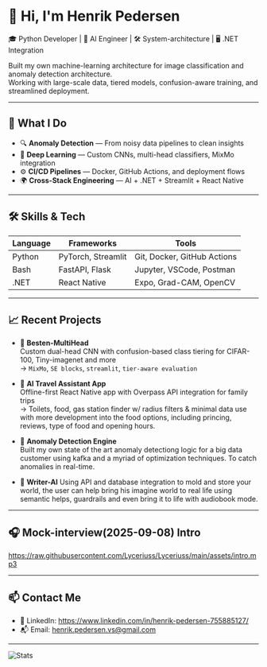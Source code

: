 # 👋 Hi, I'm Henrik Pedersen

🎓 Python Developer | 🧠 AI Engineer | 🛠️ System-architecture | 🖥️ .NET Integration

Built my own machine-learning architecture for image classification and anomaly detection architecture.  
Working with large-scale data, tiered models, confusion-aware training, and streamlined deployment.

---

## 💼 What I Do

- 🔍 **Anomaly Detection** — From noisy data pipelines to clean insights
- 🧠 **Deep Learning** — Custom CNNs, multi-head classifiers, MixMo integration
- ⚙️ **CI/CD Pipelines** — Docker, GitHub Actions, and deployment flows
- 🌍 **Cross-Stack Engineering** — AI + .NET + Streamlit + React Native

---

## 🛠️ Skills & Tech

| Language | Frameworks | Tools |
|----------|------------|-------|
| Python   | PyTorch, Streamlit | Git, Docker, GitHub Actions |
| Bash     | FastAPI, Flask     | Jupyter, VSCode, Postman   |
| .NET     | React Native       | Expo, Grad-CAM, OpenCV     |

---

## 📈 Recent Projects

- 🎯 **Besten-MultiHead**  
  Custom dual-head CNN with confusion-based class tiering for CIFAR-100, Tiny-imagenet and more  
  → `MixMo`, `SE blocks`, `streamlit`, `tier-aware evaluation`

- 🚀 **AI Travel Assistant App**  
  Offline-first React Native app with Overpass API integration for family trips  
  → Toilets, food, gas station finder w/ radius filters & minimal data use with more development into the food options, including princing, reviews, type of food and opening hours.

- 🧠 **Anomaly Detection Engine**  
  Built my own state of the art anomaly detectiong logic for a big data customer using kafka and a myriad of optimization techniques. To catch anomalies in real-time.

  
- 🧠 **Writer-AI** 
Using API and database integration to mold and store your world, the user can help bring his imagine world to real life using semantic helps, guardrails and even bring it to life with audiobook mode.


---
## 🎧 Mock-interview(2025-09-08) Intro
https://raw.githubusercontent.com/Lyceriuss/Lyceriuss/main/assets/intro.mp3


---

## 📫 Contact Me

- 💼 LinkedIn: https://www.linkedin.com/in/henrik-pedersen-755885127/
- 📬 Email: henrik.pedersen.vs@gmail.com

---

![Stats](https://github-readme-stats.vercel.app/api?username=HenrikPedersen&show_icons=true&theme=radical)
